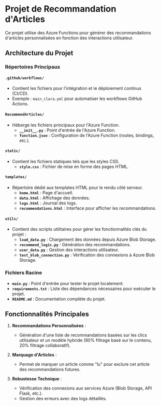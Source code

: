 # Projet de Recommandation d'Articles

Ce projet utilise des Azure Functions pour générer des recommandations d'articles personnalisées en fonction des interactions utilisateur. 

## Architecture du Projet

### Répertoires Principaux

#### `.github/workflows/`
- Contient les fichiers pour l'intégration et le déploiement continus (CI/CD).
- Exemple : `main_clara.yml` pour automatiser les workflows GitHub Actions.

#### `RecommendArticles/`
- Héberge les fichiers principaux pour l'Azure Function.
  - **`__init__.py`** : Point d'entrée de l'Azure Function.
  - **`function.json`** : Configuration de l'Azure Function (routes, bindings, etc.).

#### `static/`
- Contient les fichiers statiques tels que les styles CSS.
  - **`style.css`** : Fichier de mise en forme des pages HTML.

#### `templates/`
- Répertoire dédié aux templates HTML pour le rendu côté serveur.
  - **`home.html`** : Page d'accueil.
  - **`data.html`** : Affichage des données.
  - **`logs.html`** : Journal des logs.
  - **`recommendations.html`** : Interface pour afficher les recommandations.

#### `utils/`
- Contient des scripts utilitaires pour gérer les fonctionnalités clés du projet :
  - **`load_data.py`** : Chargement des données depuis Azure Blob Storage.
  - **`recommend_logic.py`** : Génération des recommandations.
  - **`user_data.py`** : Gestion des interactions utilisateur.
  - **`test_blob_connection.py`** : Vérification des connexions à Azure Blob Storage.

### Fichiers Racine

- **`main.py`** : Point d'entrée pour tester le projet localement.
- **`requirements.txt`** : Liste des dépendances nécessaires pour exécuter le projet.
- **`README.md`** : Documentation complète du projet.

## Fonctionnalités Principales

1. **Recommandations Personnalisées** :
   - Génération d'une liste de recommandations basées sur les clics utilisateur et un modèle hybride (80% filtrage basé sur le contenu, 20% filtrage collaboratif).
   
2. **Marquage d'Articles** :
   - Permet de marquer un article comme "lu" pour exclure cet article des recommandations futures.

3. **Robustesse Technique** :
   - Vérification des connexions aux services Azure (Blob Storage, API Flask, etc.).
   - Gestion des erreurs avec des logs détaillés.
  
